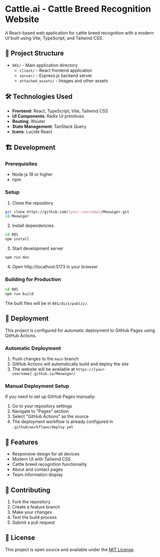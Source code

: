 # Cattle.ai - Cattle Breed Recognition Website

A React-based web application for cattle breed recognition with a modern UI built using Vite, TypeScript, and Tailwind CSS.

## 📁 Project Structure

- `001/` - Main application directory
  - `client/` - React frontend application
  - `server/` - Express.js backend server
  - `attached_assets/` - Images and other assets

## 🛠️ Technologies Used

- **Frontend**: React, TypeScript, Vite, Tailwind CSS
- **UI Components**: Radix UI primitives
- **Routing**: Wouter
- **State Management**: TanStack Query
- **Icons**: Lucide React

## 🏗️ Development

### Prerequisites

- Node.js 18 or higher
- npm

### Setup

1. Clone the repository
```bash
git clone https://github.com/[your-username]/Meowiger.git
cd Meowiger
```

2. Install dependencies
```bash
cd 001
npm install
```

3. Start development server
```bash
npm run dev
```

4. Open http://localhost:5173 in your browser

### Building for Production

```bash
cd 001
npm run build
```

The built files will be in `001/dist/public/`.

## 🚀 Deployment

This project is configured for automatic deployment to GitHub Pages using GitHub Actions.

### Automatic Deployment

1. Push changes to the `main` branch
2. GitHub Actions will automatically build and deploy the site
3. The website will be available at `https://[your-username].github.io/Meowiger/`

### Manual Deployment Setup

If you need to set up GitHub Pages manually:

1. Go to your repository settings
2. Navigate to "Pages" section
3. Select "GitHub Actions" as the source
4. The deployment workflow is already configured in `.github/workflows/deploy.yml`

## 📱 Features

- Responsive design for all devices
- Modern UI with Tailwind CSS
- Cattle breed recognition functionality
- About and contact pages
- Team information display

## 🤝 Contributing

1. Fork the repository
2. Create a feature branch
3. Make your changes
4. Test the build process
5. Submit a pull request

## 📄 License

This project is open source and available under the [MIT License](LICENSE).
